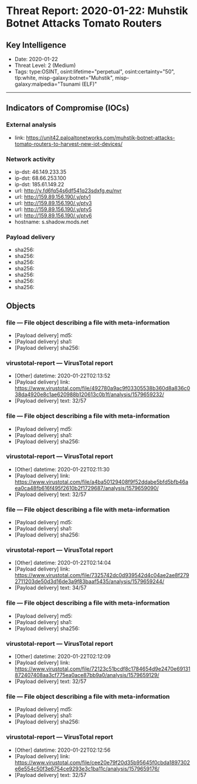# Threat Report: 2020-01-22: Muhstik Botnet Attacks Tomato Routers


## Key Intelligence
* Date: 2020-01-22
* Threat Level: 2 (Medium)
* Tags: type:OSINT, osint:lifetime="perpetual", osint:certainty="50", tlp:white, misp-galaxy:botnet="Muhstik", misp-galaxy:malpedia="Tsunami (ELF)"

---

## Indicators of Compromise (IOCs)
### External analysis
* link: https://unit42.paloaltonetworks.com/muhstik-botnet-attacks-tomato-routers-to-harvest-new-iot-devices/

### Network activity
* ip-dst: 46.149.233.35
* ip-dst: 68.66.253.100
* ip-dst: 185.61.149.22
* url: http://y.fd6fq54s6df541q23sdxfg.eu/nvr
* url: http://159.89.156.190/.y/pty1
* url: http://159.89.156.190/.y/pty3
* url: http://159.89.156.190/.y/pty5
* url: http://159.89.156.190/.y/pty6
* hostname: s.shadow.mods.net

### Payload delivery
* sha256: <sha256>
* sha256: <sha256>
* sha256: <sha256>
* sha256: <sha256>
* sha256: <sha256>
* sha256: <sha256>
* sha256: <sha256>

## Objects
### file — File object describing a file with meta-information
* [Payload delivery] md5: <md5>
* [Payload delivery] sha1: <sha1>
* [Payload delivery] sha256: <sha256>

### virustotal-report — VirusTotal report
* [Other] datetime: 2020-01-22T02:13:52
* [Payload delivery] link: https://www.virustotal.com/file/492780a9ac9f03305538b360d8a836c038da4920e8c1ae620988b120613c0b1f/analysis/1579659232/
* [Payload delivery] text: 32/57

### file — File object describing a file with meta-information
* [Payload delivery] md5: <md5>
* [Payload delivery] sha1: <sha1>
* [Payload delivery] sha256: <sha256>

### virustotal-report — VirusTotal report
* [Other] datetime: 2020-01-22T02:11:30
* [Payload delivery] link: https://www.virustotal.com/file/a4ba50129408f9f52ddabe5bfd5bfb46aea0ca48fb616f495f2610b2f1729687/analysis/1579659090/
* [Payload delivery] text: 32/57

### file — File object describing a file with meta-information
* [Payload delivery] md5: <md5>
* [Payload delivery] sha1: <sha1>
* [Payload delivery] sha256: <sha256>

### virustotal-report — VirusTotal report
* [Other] datetime: 2020-01-22T02:14:04
* [Payload delivery] link: https://www.virustotal.com/file/7325742dc0d939542d4c04ae2ae8f2792711203de50d3d16de3a9f83baaf5435/analysis/1579659244/
* [Payload delivery] text: 34/57

### file — File object describing a file with meta-information
* [Payload delivery] md5: <md5>
* [Payload delivery] sha1: <sha1>
* [Payload delivery] sha256: <sha256>

### virustotal-report — VirusTotal report
* [Other] datetime: 2020-01-22T02:12:09
* [Payload delivery] link: https://www.virustotal.com/file/72123c51bcdf8c1784654d9e2470e69131872407408aa3cf775ea0ace87bb9a0/analysis/1579659129/
* [Payload delivery] text: 32/57

### file — File object describing a file with meta-information
* [Payload delivery] md5: <md5>
* [Payload delivery] sha1: <sha1>
* [Payload delivery] sha256: <sha256>

### virustotal-report — VirusTotal report
* [Other] datetime: 2020-01-22T02:12:56
* [Payload delivery] link: https://www.virustotal.com/file/cee20e79f20d35b95645f0cbda1897302e6e554c50f3e6754ce9293e3c1ba11c/analysis/1579659176/
* [Payload delivery] text: 32/57
